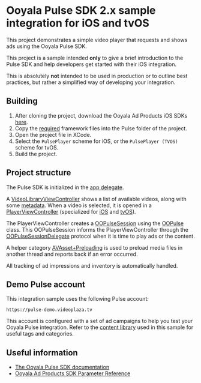 # Ooyala Pulse SDK 2.x sample integration for iOS and tvOS

This project demonstrates a simple video player that requests and shows ads using the Ooyala Pulse SDK.

This project is a sample intended **only** to give a brief introduction to the Pulse SDK and help developers get started with their iOS integration.

This is absolutely **not** intended to be used in production or to outline best practices, but rather a simplified way of developing your integration.


## Building

1. After cloning the project, download the Ooyala Ad Products iOS SDKs [here](http://support.ooyala.com/resources/mobile-and-client-sdks).
2. Copy the [required](Pulse/readme.md) framework files into the Pulse folder of the project.
3. Open the project file in XCode.
4. Select the ```PulsePlayer``` scheme  for iOS, or the ```PulsePlayer (TVOS)``` scheme for tvOS.
5. Build the project.


## Project structure

The Pulse SDK is initialized in the [app delegate](PulsePlayer/PulsePlayer/AppDelegate.m).

A [VideoLibraryViewController](PulsePlayer/PulsePlayer/VideoLibraryViewController.m) shows a list of available videos, along with some [metadata](PulsePlayer/PulsePlayer/VideoItem.h). When a video is selected, it is opened in a [PlayerViewController](PulsePlayer/PulsePlayer/PlayerViewController.h) (specialized for  [iOS](PulsePlayer/PulsePlayer/ios/PlayerViewController.m) and [tvOS](PulsePlayer/PulsePlayer/tvos/PlayerViewController.m)).

The PlayerViewController creates a [OOPulseSession](http://pulse-sdks.ooyala.com/ios_2/latest/Protocols/OOPulseSession.html) using the [OOPulse](http://pulse-sdks.ooyala.com/ios_2/latest/Classes/OOPulse.html) class. This OOPulseSession informs the PlayerViewController through the [OOPulseSessionDelegate](http://pulse-sdks.ooyala.com/ios_2/latest/Protocols/OOPulseSessionDelegate.html) protocol when it is time to play ads or the content.

A helper category [AVAsset+Preloading](PulsePlayer/PulsePlayer/AVAsset+Preloading.h) is used to preload media files in another thread and reports back if an error occurred.

All tracking of ad impressions and inventory is automatically handled.


## Demo Pulse account

This integration sample uses the following Pulse account:
```
https://pulse-demo.videoplaza.tv
```

This account is configured with a set of ad campaigns to help you test your Ooyala Pulse integration. Refer to the [content library](PulsePlayer/PulsePlayer/library.json) used in this sample for useful tags and categories.


## Useful information

- [The Ooyala Pulse SDK documentation](http://pulse-sdks.ooyala.com/ios_2/latest/index.html)
- [Ooyala Ad Products SDK Parameter Reference](http://help.ooyala.com/video-advertising/oadtech/ad_serving/dg/integration_sdk_parameter.html)
